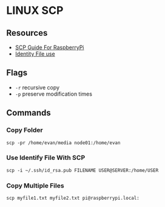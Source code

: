 # LINUX SCP

## Resources

- [SCP Guide For RaspberryPi](https://www.raspberrypi.org/documentation/remote-access/ssh/scp.md)
- [Identity File use](https://www.techrepublic.com/article/how-to-use-secure-copy-with-ssh-key-authentication/)

## Flags

- `-r` recursive copy
- `-p` preserve modification times

## Commands

### Copy Folder
`scp -pr /home/evan/media node01:/home/evan`

### Use Identify File With SCP

`scp -i ~/.ssh/id_rsa.pub FILENAME USER@SERVER:/home/USER`

### Copy Multiple Files

`scp myfile1.txt myfile2.txt pi@raspberrypi.local:`
